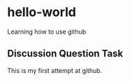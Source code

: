 # hello-world
Learning how to use github

## Discussion Question Task
This is my first attempt at github.
